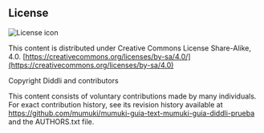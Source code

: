 ## License
![License icon](https://licensebuttons.net/l/by-sa/3.0/88x31.png)

This content is distributed under Creative Commons License Share-Alike, 4.0. [https://creativecommons.org/licenses/by-sa/4.0/](https://creativecommons.org/licenses/by-sa/4.0)

Copyright Diddli and contributors

This content consists of voluntary contributions made by many
individuals. For exact contribution history, see its revision history
available at https://github.com/mumuki/mumuki-guia-text-mumuki-guia-diddli-prueba and the AUTHORS.txt file.

